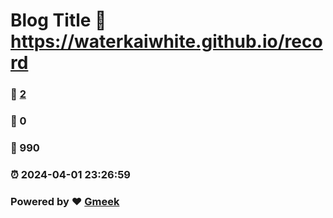 # Blog Title :link: https://waterkaiwhite.github.io/record 
### :page_facing_up: [2](https://waterkaiwhite.github.io/record/tag.html) 
### :speech_balloon: 0 
### :hibiscus: 990 
### :alarm_clock: 2024-04-01 23:26:59 
### Powered by :heart: [Gmeek](https://github.com/Meekdai/Gmeek)
